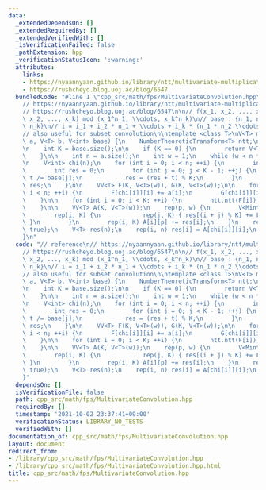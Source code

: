 ```yaml
---
data:
  _extendedDependsOn: []
  _extendedRequiredBy: []
  _extendedVerifiedWith: []
  _isVerificationFailed: false
  _pathExtension: hpp
  _verificationStatusIcon: ':warning:'
  attributes:
    links:
    - https://nyaannyaan.github.io/library/ntt/multivariate-multiplication.hpp
    - https://rushcheyo.blog.uoj.ac/blog/6547
  bundledCode: "#line 1 \"cpp_src/math/fps/MultivariateConvolution.hpp\"\n// reference\n\
    // https://nyaannyaan.github.io/library/ntt/multivariate-multiplication.hpp\n\
    // https://rushcheyo.blog.uoj.ac/blog/6547\n\n// f(x_1, x_2, ..., x_k) * g(x_1,\
    \ x_2, ..., x_k) mod (x_1^n_1, \\cdots, x_k^n_k)\n// base : {n_1, n_2, \\cdots,\
    \ n_k}\n// i = i_1 + i_2 * n_1 + \\cdots + i_k * (n_1 * n_2 \\cdots * n_{k-1})\n\
    // also useful for subset convolution\n\ntemplate <class T>\nV<T> multivariate_convolution(V<T>\
    \ a, V<T> b, V<int> base) {\n    NumberTheoreticTransform<T> ntt;\n    ntt.init();\n\
    \n    int K = base.size();\n\n    if (K == 0) {\n        return V<T>{a[0] * b[0]};\n\
    \    }\n\n    int n = a.size();\n    int w = 1;\n    while (w < n * 2) w *= 2;\n\
    \n    V<int> chi(n);\n    for (int i = 0; i < n; ++i) {\n        int t = i;\n\
    \        int res = 0;\n        for (int j = 0; j < K - 1; ++j) {\n           \
    \ t /= base[j];\n            res = (res + t) % K;\n        }\n        chi[i] =\
    \ res;\n    }\n\n    VV<T> F(K, V<T>(w)), G(K, V<T>(w));\n\n    for (int i = 0;\
    \ i < n; ++i) {\n        F[chi[i]][i] += a[i];\n        G[chi[i]][i] += b[i];\n\
    \    }\n\n    for (int i = 0; i < K; ++i) {\n        ntt.ntt(F[i]);\n        ntt.ntt(G[i]);\n\
    \    }\n\n    VV<T> A(K, V<T>(w));\n    rep(p, w) {\n        V<Mint> res(K);\n\
    \        rep(i, K) {\n            rep(j, K) { res[(i + j) % K] += F[i][p] * G[j][p];\
    \ }\n        }\n        rep(i, K) A[i][p] += res[i];\n    }\n    rep(i, K) ntt.ntt(A[i],\
    \ true);\n    V<T> res(n);\n    rep(i, n) res[i] = A[chi[i]][i];\n    return res;\n\
    }\n"
  code: "// reference\n// https://nyaannyaan.github.io/library/ntt/multivariate-multiplication.hpp\n\
    // https://rushcheyo.blog.uoj.ac/blog/6547\n\n// f(x_1, x_2, ..., x_k) * g(x_1,\
    \ x_2, ..., x_k) mod (x_1^n_1, \\cdots, x_k^n_k)\n// base : {n_1, n_2, \\cdots,\
    \ n_k}\n// i = i_1 + i_2 * n_1 + \\cdots + i_k * (n_1 * n_2 \\cdots * n_{k-1})\n\
    // also useful for subset convolution\n\ntemplate <class T>\nV<T> multivariate_convolution(V<T>\
    \ a, V<T> b, V<int> base) {\n    NumberTheoreticTransform<T> ntt;\n    ntt.init();\n\
    \n    int K = base.size();\n\n    if (K == 0) {\n        return V<T>{a[0] * b[0]};\n\
    \    }\n\n    int n = a.size();\n    int w = 1;\n    while (w < n * 2) w *= 2;\n\
    \n    V<int> chi(n);\n    for (int i = 0; i < n; ++i) {\n        int t = i;\n\
    \        int res = 0;\n        for (int j = 0; j < K - 1; ++j) {\n           \
    \ t /= base[j];\n            res = (res + t) % K;\n        }\n        chi[i] =\
    \ res;\n    }\n\n    VV<T> F(K, V<T>(w)), G(K, V<T>(w));\n\n    for (int i = 0;\
    \ i < n; ++i) {\n        F[chi[i]][i] += a[i];\n        G[chi[i]][i] += b[i];\n\
    \    }\n\n    for (int i = 0; i < K; ++i) {\n        ntt.ntt(F[i]);\n        ntt.ntt(G[i]);\n\
    \    }\n\n    VV<T> A(K, V<T>(w));\n    rep(p, w) {\n        V<Mint> res(K);\n\
    \        rep(i, K) {\n            rep(j, K) { res[(i + j) % K] += F[i][p] * G[j][p];\
    \ }\n        }\n        rep(i, K) A[i][p] += res[i];\n    }\n    rep(i, K) ntt.ntt(A[i],\
    \ true);\n    V<T> res(n);\n    rep(i, n) res[i] = A[chi[i]][i];\n    return res;\n\
    }"
  dependsOn: []
  isVerificationFile: false
  path: cpp_src/math/fps/MultivariateConvolution.hpp
  requiredBy: []
  timestamp: '2021-10-02 23:37:41+09:00'
  verificationStatus: LIBRARY_NO_TESTS
  verifiedWith: []
documentation_of: cpp_src/math/fps/MultivariateConvolution.hpp
layout: document
redirect_from:
- /library/cpp_src/math/fps/MultivariateConvolution.hpp
- /library/cpp_src/math/fps/MultivariateConvolution.hpp.html
title: cpp_src/math/fps/MultivariateConvolution.hpp
---
```

